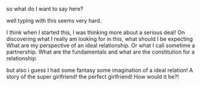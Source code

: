 
so what do I want to say here?

well typing with this seems very hard.

I think when I started this, I was thinking more about a serious deal! 
On discovering what I really am looking for in this, what should I be expecting
What are my perspective of an ideal relationship. 
Or what I call sometime a partnership. 
What are the fundamentals and what are the constitution for a relationship.

but also i guess I had some fantasy some imagination of a ideal relation! A story of the super girlfriend!
the perfect girlfriend! How would it be?!
